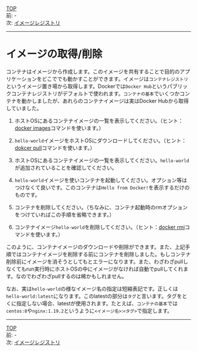 [TOP](../README.md)   
前: -  
次: [イメージレジストリ](./image-registry.md)  

---

# イメージの取得/削除

コンテナはイメージから作成します。このイメージを共有することで目的のアプリケーションをどこででも動かすことができます。イメージは``コンテナレジストリ``というイメージ置き場から取得します。Dockerでは``Docker Hub``というパブリックコンテナレジストリがデフォルトで使われます。``コンテナの基本``でいくつかコンテナを動かしましたが、あれらのコンテナイメージは実はDocker Hubから取得していました。

1. ホストOSにあるコンテナイメージの一覧を表示してください。（ヒント：[docker images](https://docs.docker.jp/engine/reference/commandline/images.html)コマンドを使います。）

2. ``hello-world``イメージをホストOSにダウンロードしてください。（ヒント：[dokcer pull](https://docs.docker.jp/engine/reference/commandline/pull.html)コマンドを使います。）

3. ホストOSにあるコンテナイメージの一覧を表示してください。``hello-world``が追加されていることを確認してください。

4. ``hello-world``イメージを使いコンテナを起動してください。オプション等はつけなくて良いです。このコンテナは``Hello from Docker!``を表示するだけのものです。

5. コンテナを削除してください。（ちなみに、コンテナ起動時のrmオプションをつけていればこの手順を省略できます。）

6. コンテナイメージ``hello-world``を削除してください。（ヒント：[docker rmi](https://docs.docker.jp/engine/reference/commandline/rmi.html)コマンドを使います。）

このように、コンテナイメージのダウンロードや削除ができます。また、上記手順ではコンテナイメージを削除する前にコンテナを削除しました。もしコンテナ削除前にイメージを消そうとしてもとエラーになります。また、わざわざpullしなくてもrun実行時にホストOSの中にイメージがなければ自動でpullしてくれます。なのでわざわざpullするのは稀かもしれません。

なお、実は``hello-world``の様なイメージ名の指定は短縮表記です。正しくは``hello-world:latest``になります。このlatestの部分は``タグ``と言います。タグをとくに指定しない場合、latestが使用されます。たとえば、``コンテナの基本``では``centos:8``や``nginx:1.19.2``というように``<イメージ名>``:``<タグ>``で指定します。

---

[TOP](../README.md)   
前: -  
次: [イメージレジストリ](./image-registry.md)  
